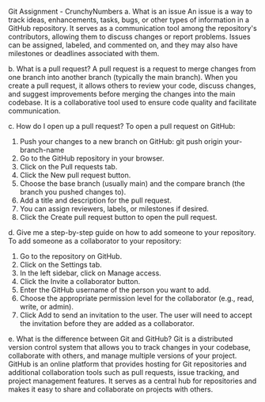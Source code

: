 Git Assignment - CrunchyNumbers
a. What is an issue
An issue is a way to track ideas, enhancements, tasks, bugs, or other types of information in a GitHub repository. It serves as a communication tool among the repository's contributors, allowing them to discuss changes or report problems. Issues can be assigned, labeled, and commented on, and they may also have milestones or deadlines associated with them.


b. What is a pull request?
A pull request is a request to merge changes from one branch into another branch (typically the main branch). When you create a pull request, it allows others to review your code, discuss changes, and suggest improvements before merging the changes into the main codebase. It is a collaborative tool used to ensure code quality and facilitate communication.


c. How do I open up a pull request?
To open a pull request on GitHub:
1. Push your changes to a new branch on GitHub:
     git push origin your-branch-name
2. Go to the GitHub repository in your browser.
3. Click on the Pull requests tab.
4. Click the New pull request button.
5. Choose the base branch (usually main) and the compare branch (the branch you pushed changes to).
6. Add a title and description for the pull request.
7. You can assign reviewers, labels, or milestones if desired.
8. Click the Create pull request button to open the pull request.


d. Give me a step-by-step guide on how to add someone to your repository.
To add someone as a collaborator to your repository:
1. Go to the repository on GitHub.
2. Click on the Settings tab.
3. In the left sidebar, click on Manage access.
4. Click the Invite a collaborator button.
5. Enter the GitHub username of the person you want to add.
6. Choose the appropriate permission level for the collaborator (e.g., read, write, or admin).
7. Click Add to send an invitation to the user.
The user will need to accept the invitation before they are added as a collaborator.


e. What is the difference between Git and GitHub?
Git is a distributed version control system that allows you to track changes in your codebase, collaborate with others, and manage multiple versions of your project.
GitHub is an online platform that provides hosting for Git repositories and additional collaboration tools such as pull requests, issue tracking, and project management features. It serves as a central hub for repositories and makes it easy to share and collaborate on projects with others.
